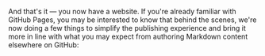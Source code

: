 And that's it — you now have a website. If you're already familiar with GitHub Pages, you may be interested to know that behind the scenes, we're now doing a few things to simplify the publishing experience and bring it more in line with what you may expect from authoring Markdown content elsewhere on GitHub:
